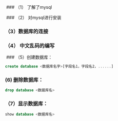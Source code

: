  ### （1） 了解了mysql
 
 ### （2） 对mysql进行安装

 ### （3）数据库的连接
 
 ### （4） 中文乱码的编写
 
 ### （5）创建数据库：
  
  ```sql
  create database <数据库名字>[字段名1，字段名2，......]
  ```
### (6) 删除数据库：
```sql
drop database <数据库名>
```
### （7）显示数据库：
```sql
show database <数据库名>
```
    
   
